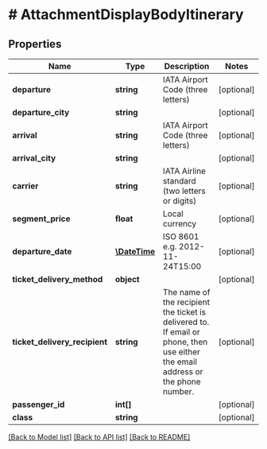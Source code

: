 # # AttachmentDisplayBodyItinerary

## Properties

Name | Type | Description | Notes
------------ | ------------- | ------------- | -------------
**departure** | **string** | IATA Airport Code (three letters) | [optional]
**departure_city** | **string** |  | [optional]
**arrival** | **string** | IATA Airport Code (three letters) | [optional]
**arrival_city** | **string** |  | [optional]
**carrier** | **string** | IATA Airline standard (two letters or digits) | [optional]
**segment_price** | **float** | Local currency | [optional]
**departure_date** | [**\DateTime**](\DateTime.md) | ISO 8601 e.g. 2012-11-24T15:00 | [optional]
**ticket_delivery_method** | **object** |  | [optional]
**ticket_delivery_recipient** | **string** | The name of the recipient the ticket is delivered to. If email or phone, then use either the email address or the phone number. | [optional]
**passenger_id** | **int[]** |  | [optional]
**class** | **string** |  | [optional]

[[Back to Model list]](../../README.md#models) [[Back to API list]](../../README.md#endpoints) [[Back to README]](../../README.md)
